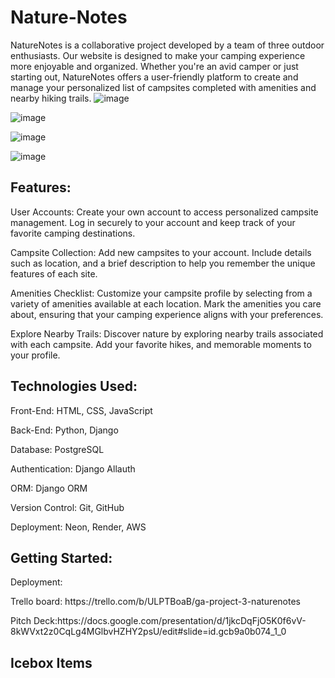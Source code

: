 # Nature-Notes
NatureNotes is a collaborative project developed by a team of three outdoor enthusiasts. Our website is designed to make your camping experience more enjoyable and organized. Whether you're an avid camper or just starting out, NatureNotes offers a user-friendly platform to create and manage your personalized list of campsites completed with amenities and nearby hiking trails.
![image](https://github.com/Steverobles/nature-notes/assets/126551900/27095cb0-3af4-409c-a608-23503519fc44)

![image](https://github.com/Steverobles/nature-notes/assets/126551900/b71f95b6-6760-450a-aaac-27e03c8b37af)

![image](https://github.com/Steverobles/nature-notes/assets/126551900/44e36ce3-2198-4d90-8f2a-d031a54fc903)

![image](https://github.com/Steverobles/nature-notes/assets/126551900/eb3ed372-a002-452f-a747-013d8264ea93)


<h2>Features:</h2>

User Accounts: Create your own account to access personalized campsite management. Log in securely to your account and keep track of your favorite camping destinations.

Campsite Collection: Add new campsites to your account. Include details such as location, and a brief description to help you remember the unique features of each site.

Amenities Checklist: Customize your campsite profile by selecting from a variety of amenities available at each location. Mark the amenities you care about, ensuring that your camping experience aligns with your preferences.

Explore Nearby Trails: Discover nature by exploring nearby trails associated with each campsite. Add your favorite hikes, and memorable moments to your profile.



<h2>Technologies Used:</h2>

Front-End: HTML, CSS, JavaScript

Back-End: Python, Django

Database: PostgreSQL

Authentication: Django Allauth

ORM: Django ORM

Version Control: Git, GitHub

Deployment: Neon, Render, AWS

<h2>Getting Started:</h2>

<p>Deployment: </p>

<p>Trello board: https://trello.com/b/ULPTBoaB/ga-project-3-naturenotes</p>


<p>Pitch Deck:https://docs.google.com/presentation/d/1jkcDqFjO5K0f6vV-8kWVxt2z0CqLg4MGlbvHZHY2psU/edit#slide=id.gcb9a0b074_1_0</p>


<h2>Icebox Items</h2>
